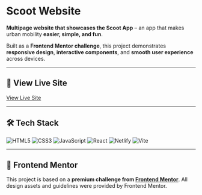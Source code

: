 # Scoot Website

**Multipage website that showcases the Scoot App** – an app that makes urban mobility **easier, simple, and fun**.  

Built as a **Frontend Mentor challenge**, this project demonstrates **responsive design**, **interactive components**, and **smooth user experience** across devices.  

---

## 🔗 View Live Site

[View Live Site](https://your-vercel-url.vercel.app)

---

## 🛠 Tech Stack

![HTML5](https://img.shields.io/badge/HTML5-E34F26?style=for-the-badge&logo=html5&logoColor=white) 
![CSS3](https://img.shields.io/badge/CSS3-1572B6?style=for-the-badge&logo=css3&logoColor=white) 
![JavaScript](https://img.shields.io/badge/JavaScript-F7DF1E?style=for-the-badge&logo=javascript&logoColor=black) 
![React](https://img.shields.io/badge/React-61DAFB?style=for-the-badge&logo=react&logoColor=black) 
![Netlify](https://img.shields.io/badge/Netlify-00C7B7?style=for-the-badge&logo=netlify&logoColor=white)
![Vite](https://img.shields.io/badge/Vite-646CFF?style=for-the-badge&logo=vite&logoColor=white) 

---

## 📌 Frontend Mentor

This project is based on a **premium challenge from [Frontend Mentor](https://www.frontendmentor.io/)**. All design assets and guidelines were provided by Frontend Mentor.
